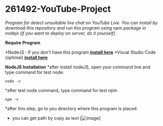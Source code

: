 # 261492-YouTube-Project
*Program for detect unsuitable live chat on YouTube Live. You can install by download this repository and run this program using npm package in nodejs (if you want to deploy on server, do it yourself).*

**Require Program**

*NodeJS : If you don't have this program **[install here](https://nodejs.org/en/download/)**
*Visual Studio Code (optimal) **[install here](https://code.visualstudio.com/download)**

**NodeJS Installation**
*after install nodeJS, open your command line and type command for test node.
```
node -v
```
*after test node command, type command for test npm
```
npm -v
```
*after this step, go to you directory where this program is placed.
* you can get path by copy as text
[![image](https://drive.google.com/file/d/10gbh7mk1hRFldT9djJHCpmf4uhddzRZt/view?usp=sharing)]
